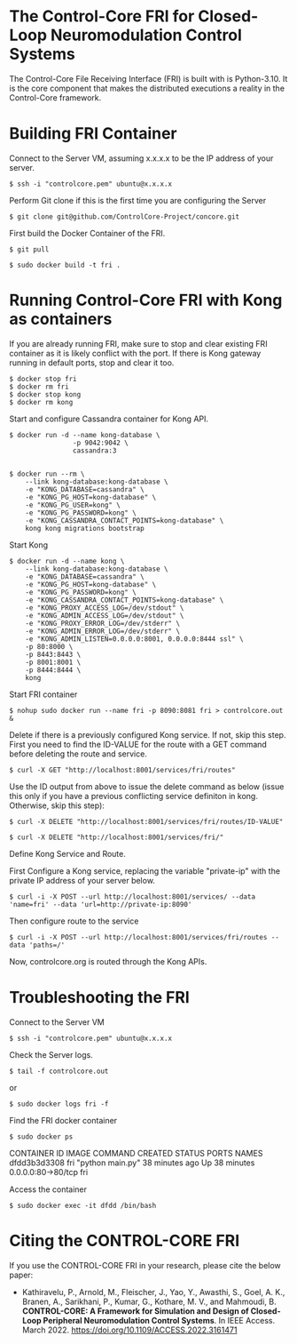 # The Control-Core FRI for Closed-Loop Neuromodulation Control Systems

The Control-Core File Receiving Interface (FRI) is built with is Python-3.10. It is the core component that makes the distributed executions a reality in the Control-Core framework.


# Building FRI Container

Connect to the Server VM, assuming x.x.x.x to be the IP address of your server.
````
$ ssh -i "controlcore.pem" ubuntu@x.x.x.x
````
Perform Git clone if this is the first time you are configuring the Server
````
$ git clone git@github.com/ControlCore-Project/concore.git
````

First build the Docker Container of the FRI.
````
$ git pull

$ sudo docker build -t fri .
````

# Running Control-Core FRI with Kong as containers

If you are already running FRI, make sure to stop and clear existing FRI container as it is likely conflict with the port. If there is Kong gateway running in default ports, stop and clear it too.
````
$ docker stop fri
$ docker rm fri
$ docker stop kong
$ docker rm kong
````

Start and configure Cassandra container for Kong API.
````
$ docker run -d --name kong-database \
                -p 9042:9042 \
                cassandra:3


$ docker run --rm \
    --link kong-database:kong-database \
    -e "KONG_DATABASE=cassandra" \
    -e "KONG_PG_HOST=kong-database" \
    -e "KONG_PG_USER=kong" \
    -e "KONG_PG_PASSWORD=kong" \
    -e "KONG_CASSANDRA_CONTACT_POINTS=kong-database" \
    kong kong migrations bootstrap
````

Start Kong
````
$ docker run -d --name kong \
    --link kong-database:kong-database \
    -e "KONG_DATABASE=cassandra" \
    -e "KONG_PG_HOST=kong-database" \
    -e "KONG_PG_PASSWORD=kong" \
    -e "KONG_CASSANDRA_CONTACT_POINTS=kong-database" \
    -e "KONG_PROXY_ACCESS_LOG=/dev/stdout" \
    -e "KONG_ADMIN_ACCESS_LOG=/dev/stdout" \
    -e "KONG_PROXY_ERROR_LOG=/dev/stderr" \
    -e "KONG_ADMIN_ERROR_LOG=/dev/stderr" \
    -e "KONG_ADMIN_LISTEN=0.0.0.0:8001, 0.0.0.0:8444 ssl" \
    -p 80:8000 \
    -p 8443:8443 \
    -p 8001:8001 \
    -p 8444:8444 \
    kong
````

Start FRI container
````
$ nohup sudo docker run --name fri -p 8090:8081 fri > controlcore.out &
````

Delete if there is a previously configured Kong service. If not, skip this step. First you need to find the ID-VALUE for the route with a GET command before deleting the route and service.
````
$ curl -X GET "http://localhost:8001/services/fri/routes"
````
Use the ID output from above to issue the delete command as below (issue this only if you have a previous conflicting service definiton in kong. Otherwise, skip this step):
````
$ curl -X DELETE "http://localhost:8001/services/fri/routes/ID-VALUE"

$ curl -X DELETE "http://localhost:8001/services/fri/"
````

Define Kong Service and Route.

First Configure a Kong service, replacing the variable "private-ip" with the private IP address of your server below.
````
$ curl -i -X POST --url http://localhost:8001/services/ --data 'name=fri' --data 'url=http://private-ip:8090'
````
Then configure route to the service
````
$ curl -i -X POST --url http://localhost:8001/services/fri/routes --data 'paths=/'
````

Now, controlcore.org is routed through the Kong APIs.


# Troubleshooting the FRI

Connect to the Server VM
````
$ ssh -i "controlcore.pem" ubuntu@x.x.x.x
````
Check the Server logs.
````
$ tail -f controlcore.out
````
or
````
$ sudo docker logs fri -f
````
Find the FRI docker container
````
$ sudo docker ps
````
CONTAINER ID        IMAGE               COMMAND              CREATED             STATUS              PORTS                NAMES
dfdd3b3d3308        fri            "python main.py"   38 minutes ago      Up 38 minutes       0.0.0.0:80->80/tcp   fri

Access the container
````
$ sudo docker exec -it dfdd /bin/bash
````



# Citing the CONTROL-CORE FRI

If you use the CONTROL-CORE FRI in your research, please cite the below paper:

* Kathiravelu, P., Arnold, M., Fleischer, J., Yao, Y., Awasthi, S., Goel, A. K., Branen, A., Sarikhani, P., Kumar, G., Kothare, M. V., and Mahmoudi, B. **CONTROL-CORE: A Framework for Simulation and Design of Closed-Loop Peripheral Neuromodulation Control Systems**. In IEEE Access. March 2022. https://doi.org/10.1109/ACCESS.2022.3161471 
